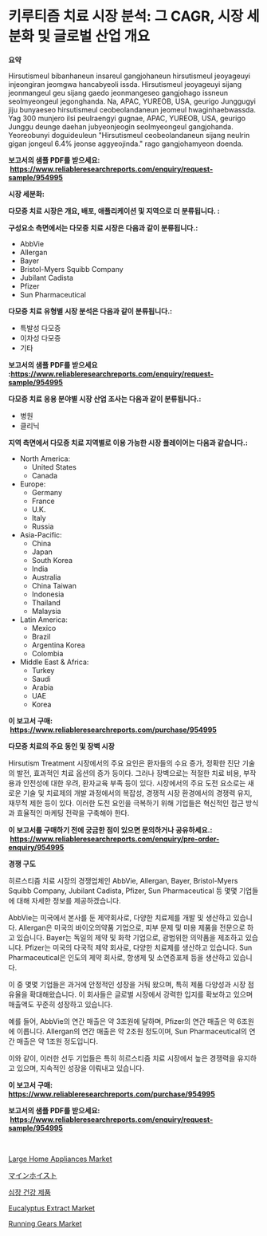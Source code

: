 <p><h1>키루티즘 치료 시장 분석: 그 CAGR, 시장 세분화 및 글로벌 산업 개요</h1></p><p><strong>요약</strong></p>
<p><p>Hirsutismeul bibanhaneun insareul gangjohaneun hirsutismeul jeoyageuyi injeongiran jeomgwa hancabyeoli issda. Hirsutismeul jeoyageuyi sijang jeonmangeul geu sijang gaedo jeonmangeseo gangjohago issneun seolmyeongeul jegonghanda. Na, APAC, YUREOB, USA, geurigo Junggugyi jiju bunyaeseo hirsutismeul ceobeolandaneun jeomeul hwaginhaebwassda. Yag 300 munjero ilsi peulraengyi gugnae, APAC, YUREOB, USA, geurigo Junggu deunge daehan jubyeonjeogin seolmyeongeul gangjohanda. Yeoreobunyi doguideuleun "Hirsutismeul ceobeolandaneun sijang neulrin gigan jongeul 6.4% jeonse aggyeojinda." rago gangjohamyeon doenda.</p></p>
<p><strong>보고서의 샘플 PDF를 받으세요: &nbsp;<a href="https://www.reliableresearchreports.com/enquiry/request-sample/954995">https://www.reliableresearchreports.com/enquiry/request-sample/954995</a></strong></p>
<p><strong>시장 세분화:</strong></p>
<p><strong> 다모증 치료 시장은 개요, 배포, 애플리케이션 및 지역으로 더 분류됩니다. :</strong></p>
<p><strong>구성요소 측면에서는 다모증 치료 시장은 다음과 같이 분류됩니다.:</strong></p>
<p><ul><li>AbbVie</li><li>Allergan</li><li>Bayer</li><li>Bristol-Myers Squibb Company</li><li>Jubilant Cadista</li><li>Pfizer</li><li>Sun Pharmaceutical</li></ul></p>
<p><strong> 다모증 치료 유형별 시장 분석은 다음과 같이 분류됩니다.:</strong></p>
<p><ul><li>특발성 다모증</li><li>이차성 다모증</li><li>기타</li></ul></p>
<p><strong>보고서의 샘플 PDF를 받으세요 :<a href="https://www.reliableresearchreports.com/enquiry/request-sample/954995">https://www.reliableresearchreports.com/enquiry/request-sample/954995</a></strong></p>
<p><strong> 다모증 치료 응용 분야별 시장 산업 조사는 다음과 같이 분류됩니다.:</strong></p>
<p><ul><li>병원</li><li>클리닉</li></ul></p>
<p><strong>지역 측면에서 다모증 치료 지역별로 이용 가능한 시장 플레이어는 다음과 같습니다.:</strong></p>
<p><ul>
    <li>
        North America:
        <ul>
            <li>United States</li>
            <li>Canada</li>
        </ul>
    </li>
    <li>
        Europe:
        <ul>
            <li>Germany</li>
            <li>France</li>
            <li>U.K.</li>
            <li>Italy</li>
            <li>Russia</li>
        </ul>
    </li>
    <li>
        Asia-Pacific:
        <ul>
            <li>China</li>
            <li>Japan</li>
            <li>South Korea</li>
            <li>India</li>
            <li>Australia</li>
            <li>China Taiwan</li>
            <li>Indonesia</li>
            <li>Thailand</li>
            <li>Malaysia</li>
        </ul>
    </li>
    <li>
        Latin America:
        <ul>
            <li>Mexico</li>
            <li>Brazil</li>
            <li>Argentina Korea</li>
            <li>Colombia</li>
        </ul>
    </li>
    <li>
        Middle East & Africa:
        <ul>
            <li>Turkey</li>
            <li>Saudi</li>
            <li>Arabia</li>
            <li>UAE</li>
            <li>Korea</li>
        </ul>
    </li>
    </ul></p>
<p><strong>이 보고서 구매: &nbsp;<a href="https://www.reliableresearchreports.com/purchase/954995">https://www.reliableresearchreports.com/purchase/954995</a></strong></p>
<p><strong>다모증 치료의 주요 동인 및 장벽 시장</strong></p>
<p><p>Hirsutism Treatment 시장에서의 주요 요인은 환자들의 수요 증가, 정확한 진단 기술의 발전, 효과적인 치료 옵션의 증가 등이다. 그러나 장벽으로는 적절한 치료 비용, 부작용과 안전성에 대한 우려, 환자교육 부족 등이 있다. 시장에서의 주요 도전 요소로는 새로운 기술 및 치료제의 개발 과정에서의 복잡성, 경쟁적 시장 환경에서의 경쟁력 유지, 재무적 제한 등이 있다. 이러한 도전 요인을 극복하기 위해 기업들은 혁신적인 접근 방식과 효율적인 마케팅 전략을 구축해야 한다.</p></p>
<p><strong>이 보고서를 구매하기 전에 궁금한 점이 있으면 문의하거나 공유하세요.: &nbsp;<a href="https://www.reliableresearchreports.com/enquiry/pre-order-enquiry/954995">https://www.reliableresearchreports.com/enquiry/pre-order-enquiry/954995</a></strong></p>
<p><strong>경쟁 구도</strong></p>
<p><p>히르스티즘 치료 시장의 경쟁업체인 AbbVie, Allergan, Bayer, Bristol-Myers Squibb Company, Jubilant Cadista, Pfizer, Sun Pharmaceutical 등 몇몇 기업들에 대해 자세한 정보를 제공하겠습니다. </p><p>AbbVie는 미국에서 본사를 둔 제약회사로, 다양한 치료제를 개발 및 생산하고 있습니다. Allergan은 미국의 바이오의약품 기업으로, 피부 문제 및 미용 제품을 전문으로 하고 있습니다. Bayer는 독일의 제약 및 화학 기업으로, 광범위한 의약품을 제조하고 있습니다. Pfizer는 미국의 다국적 제약 회사로, 다양한 치료제를 생산하고 있습니다. Sun Pharmaceutical은 인도의 제약 회사로, 항생제 및 소연증포제 등을 생산하고 있습니다.</p><p>이 중 몇몇 기업들은 과거에 안정적인 성장을 거둬 왔으며, 특히 제품 다양성과 시장 점유율을 확대해왔습니다. 이 회사들은 글로벌 시장에서 강력한 입지를 확보하고 있으며 매출액도 꾸준히 성장하고 있습니다.</p><p>예를 들어, AbbVie의 연간 매출은 약 3조원에 달하며, Pfizer의 연간 매출은 약 6조원에 이릅니다. Allergan의 연간 매출은 약 2조원 정도이며, Sun Pharmaceutical의 연간 매출은 약 1조원 정도입니다.</p><p>이와 같이, 이러한 선두 기업들은 특히 히르스티즘 치료 시장에서 높은 경쟁력을 유지하고 있으며, 지속적인 성장을 이뤄내고 있습니다.</p></p>
<p><strong>이 보고서 구매: &nbsp; <a href="https://www.reliableresearchreports.com/purchase/954995">https://www.reliableresearchreports.com/purchase/954995</a></strong></p>
<p><strong>보고서의 샘플 PDF를 받으세요: &nbsp;<a href="https://www.reliableresearchreports.com/enquiry/request-sample/954995">https://www.reliableresearchreports.com/enquiry/request-sample/954995</a></strong><strong></strong></p>
<p>&nbsp;</p>
<p><p><a href="https://issuu.com/reportprime-2/docs/large-home-appliances-market-size-2030.pptx">Large Home Appliances Market</a></p><p><a href="https://medium.com/@kelsitorphy644/%E3%83%9E%E3%82%A4%E3%83%B3%E3%83%9B%E3%82%A4%E3%82%B9%E3%83%88%E5%B8%82%E5%A0%B4%E8%A6%8F%E6%A8%A1-%E5%B8%82%E5%A0%B4%E5%8B%95%E5%90%91%E3%81%A8%E5%B8%82%E5%A0%B4%E4%BA%88%E6%B8%AC-2024%E5%B9%B4%E3%81%8B%E3%82%892031%E5%B9%B4%E3%81%BE%E3%81%A7-cdc0c14b19c6">マインホイスト</a></p><p><a href="https://github.com/vsap75a286l/Market-Research-Report-List-1/blob/main/7802789185395.md">심장 건강 제품</a></p><p><a href="https://github.com/lylyparadise/Market-Research-Report-List-2/blob/main/eucalyptus-extract-market.md">Eucalyptus Extract Market</a></p><p><a href="https://view.publitas.com/reportprime-1/running-gears-market-research-report-provides-thorough-industry-overview-which-offers-an-in-depth-analysis-of-product-trends-and-new-market-divisions/">Running Gears Market</a></p></p>